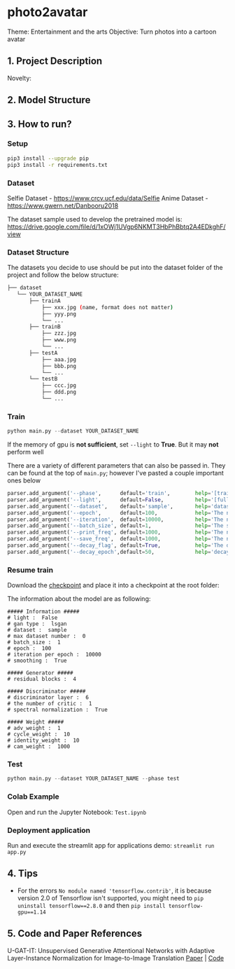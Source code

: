 # photo2avatar
Theme: Entertainment and the arts
Objective: Turn photos into a cartoon avatar

## 1. Project Description
Novelty:


## 2. Model Structure


## 3. How to run?

### Setup

```bash
pip3 install --upgrade pip
pip3 install -r requirements.txt
```

### Dataset

Selfie Dataset - https://www.crcv.ucf.edu/data/Selfie
Anime Dataset - https://www.gwern.net/Danbooru2018

The dataset sample used to develop the pretrained model is: 
https://drive.google.com/file/d/1xOWj1UVgp6NKMT3HbPhBbtq2A4EDkghF/view


### Dataset Structure
The datasets you decide to use should be put into the dataset folder of the project and follow the below structure: 

```bash
├── dataset
   └── YOUR_DATASET_NAME
       ├── trainA
           ├── xxx.jpg (name, format does not matter)
           ├── yyy.png
           └── ...
       ├── trainB
           ├── zzz.jpg
           ├── www.png
           └── ...
       ├── testA
           ├── aaa.jpg
           ├── bbb.png
           └── ...
       └── testB
           ├── ccc.jpg
           ├── ddd.png
           └── ...
```

### Train

```python
python main.py --dataset YOUR_DATASET_NAME
```

If the memory of gpu is **not sufficient**, set `--light` to **True**. But it may **not** perform well

There are a variety of different parameters that can also be passed in. They can be found at the top of `main.py`; however I've pasted a couple important ones below

```python
parser.add_argument('--phase',      default='train',        help='[train / test]')
parser.add_argument('--light',      default=False,          help='[full version / light version]')
parser.add_argument('--dataset',    default='sample',       help='dataset_name')
parser.add_argument('--epoch',      default=100,            help='The number of epochs to run')
parser.add_argument('--iteration',  default=10000,          help='The number of training iterations')
parser.add_argument('--batch_size', default=1,              help='The size of batch size')
parser.add_argument('--print_freq', default=1000,           help='The number of image_print_freq')
parser.add_argument('--save_freq',  default=1000,           help='The number of ckpt_save_freq')
parser.add_argument('--decay_flag', default=True,           help='The decay_flag')
parser.add_argument('--decay_epoch',default=50,             help='decay epoch')
```

### Resume train 

Download the [checkpoint](https://www.dropbox.com/sh/63xqqqef0jtevmg/AADN7izdFHxueUbTSRBZrpffa?dl=0) and place it into a checkpoint at the root folder: 

The information about the model are as following:

```
##### Information #####
# light :  False
# gan type :  lsgan
# dataset :  sample
# max dataset number :  0
# batch_size :  1
# epoch :  100
# iteration per epoch :  10000
# smoothing :  True

##### Generator #####
# residual blocks :  4

##### Discriminator #####
# discriminator layer :  6
# the number of critic :  1
# spectral normalization :  True

##### Weight #####
# adv_weight :  1
# cycle_weight :  10
# identity_weight :  10
# cam_weight :  1000
```

### Test

```python
python main.py --dataset YOUR_DATASET_NAME --phase test
```

### Colab Example
Open and run the Jupyter Notebook: ```Test.ipynb```

### Deployment application
Run and execute the streamlit app for applications demo: ```streamlit run app.py```

## 4. Tips
* For the errors ```No module named 'tensorflow.contrib'```, it is because version 2.0 of Tensorflow isn't supported, you might need to ```pip uninstall tensorflow==2.8.0``` and then ```pip install tensorflow-gpu==1.14```
    
## 5. Code and Paper References
U-GAT-IT: Unsupervised Generative Attentional Networks with Adaptive Layer-Instance Normalization for Image-to-Image Translation [Paper](https://arxiv.org/abs/1907.10830) | [Code](https://github.com/taki0112/UGATIT)

